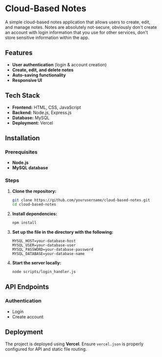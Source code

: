 # **Cloud-Based Notes**

A simple cloud-based notes application that allows users to create, edit, and manage notes.
Notes are absolutely not-secure, obviously don't create an account with login information
that you use for other services, don't store sensitive information within the app.

## **Features**

- **User authentication** (login & account creation)
- **Create, edit, and delete notes**
- **Auto-saving functionality**
- **Responsive UI**

## **Tech Stack**

- **Frontend:** HTML, CSS, JavaScript
- **Backend:** Node.js, Express.js
- **Database:** MySQL
- **Deployment:** Vercel

## **Installation**

### **Prerequisites**

- **Node.js**
- **MySQL database**

### **Steps**

1. **Clone the repository:**
   ```bash
   git clone https://github.com/yourusername/cloud-based-notes.git
   cd cloud-based-notes
   ```
2. **Install dependencies:**
   ```bash
   npm install
   ```
3. **Set up the file in the directory with the following:**
   ```env
   MYSQL_HOST=your-database-host
   MYSQL_USER=your-database-user
   MYSQL_PASSWORD=your-database-password
   MYSQL_DATABASE=your-database-name
   ```
4. **Start the server locally:**
   ```bash
   node scripts/login_handler.js
   ```

## **API Endpoints**

### **Authentication**

  - Login
  - Create account

## **Deployment**

The project is deployed using **Vercel**. Ensure `vercel.json` is properly configured for API and static file routing.

